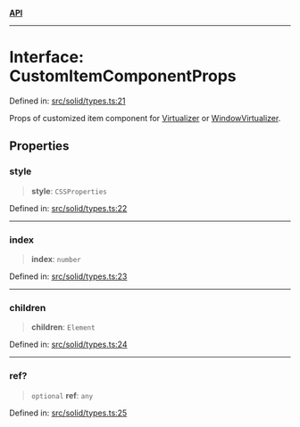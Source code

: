 [**API**](../../API.md)

***

# Interface: CustomItemComponentProps

Defined in: [src/solid/types.ts:21](https://github.com/inokawa/virtua/blob/c57dcc6eb20a033518f26125d7ede7064cf208b7/src/solid/types.ts#L21)

Props of customized item component for [Virtualizer](../functions/Virtualizer.md) or [WindowVirtualizer](../functions/WindowVirtualizer.md).

## Properties

### style

> **style**: `CSSProperties`

Defined in: [src/solid/types.ts:22](https://github.com/inokawa/virtua/blob/c57dcc6eb20a033518f26125d7ede7064cf208b7/src/solid/types.ts#L22)

***

### index

> **index**: `number`

Defined in: [src/solid/types.ts:23](https://github.com/inokawa/virtua/blob/c57dcc6eb20a033518f26125d7ede7064cf208b7/src/solid/types.ts#L23)

***

### children

> **children**: `Element`

Defined in: [src/solid/types.ts:24](https://github.com/inokawa/virtua/blob/c57dcc6eb20a033518f26125d7ede7064cf208b7/src/solid/types.ts#L24)

***

### ref?

> `optional` **ref**: `any`

Defined in: [src/solid/types.ts:25](https://github.com/inokawa/virtua/blob/c57dcc6eb20a033518f26125d7ede7064cf208b7/src/solid/types.ts#L25)

